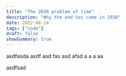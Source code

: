 ```yaml
---
title: "The 2038 problem of time"
description: "Why the end has come in 2038"
date: 2022-08-14
tags: ["code"]
draft: false
showSummary: true
---
```


asdfasda asdf asd fas asd afsd   a a a aa



asdfsad